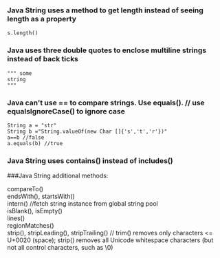 ### Java String uses a method to get length instead of seeing length as a property
```
s.length()
```

### Java uses three double quotes to enclose multiline strings instead of back ticks
```
""" some
string
"""
```
### Java can't use == to compare strings. Use equals(). // use equalsIgnoreCase() to ignore case
```
String a = "str"
String b ="String.valueOf(new Char []{'s','t','r'})"
a==b //false
a.equals(b) //true
```

### Java String uses contains() instead of includes()

###Java String additional methods:

compareTo()  
endsWith(), startsWith()  
intern()  //fetch string instance from global string pool  
isBlank(), isEmpty()  
lines()  
regionMatches()  
strip(), stripLeading(), stripTrailing() // trim() removes only characters <= U+0020 (space); strip() removes all Unicode whitespace characters (but not all control characters, such as \0)



